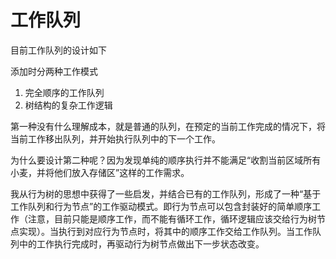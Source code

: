 # 工作队列

目前工作队列的设计如下

添加时分两种工作模式

1. 完全顺序的工作队列
2. 树结构的复杂工作逻辑

第一种没有什么理解成本，就是普通的队列，在预定的当前工作完成的情况下，将当前工作移出队列，并开始执行队列中的下一个工作。

为什么要设计第二种呢？因为发现单纯的顺序执行并不能满足“收割当前区域所有小麦，并将他们放入存储区”这样的工作需求。

我从行为树的思想中获得了一些启发，并结合已有的工作队列，形成了一种“基于工作队列和行为节点”的工作驱动模式。即行为节点可以包含封装好的简单顺序工作（注意，目前只能是顺序工作，而不能有循环工作，循环逻辑应该交给行为树节点实现）。当执行到对应行为节点时，将其中的顺序工作交给工作队列。当工作队列中的工作执行完成时，再驱动行为树节点做出下一步状态改变。

